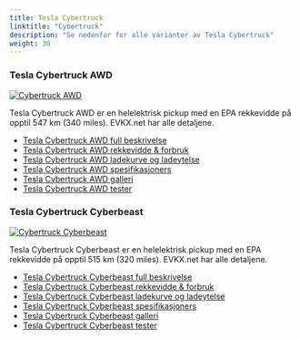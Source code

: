 ```yaml
---
title: Tesla Cybertruck
linktitle: "Cybertruck"
description: "Se nedenfor for alle varianter av Tesla Cybertruck"
weight: 30
---
```

### Tesla Cybertruck AWD

<a href="cybertruck_awd/"><img src="https://media.evkx.net/multimedia/models/tesla/cybertruck/cybertruck_awd/main_1_st.jpg" class="img-fluid" alt="Cybertruck AWD" ></a>

Tesla Cybertruck AWD er en helelektrisk pickup med en EPA rekkevidde på opptil 547 km (340 miles). EVKX.net har alle detaljene. 

- [Tesla Cybertruck AWD full beskrivelse](cybertruck_awd/)
- [Tesla Cybertruck AWD rekkevidde & forbruk](cybertruck_awd/rangeandconsumption/)
- [Tesla Cybertruck AWD ladekurve og ladeytelse](cybertruck_awd/chargingcurve/)
- [Tesla Cybertruck AWD spesifikasjoners](cybertruck_awd/specifications/)
- [Tesla Cybertruck AWD galleri](cybertruck_awd/gallery/)
- [Tesla Cybertruck AWD tester](cybertruck_awd/reviews/)

### Tesla Cybertruck Cyberbeast

<a href="cybertruck_cyberbeast/"><img src="https://media.evkx.net/multimedia/models/tesla/cybertruck/cybertruck_cyberbeast/main_1_st.jpg" class="img-fluid" alt="Cybertruck Cyberbeast" ></a>

Tesla Cybertruck Cyberbeast er en helelektrisk pickup med en EPA rekkevidde på opptil 515 km (320 miles). EVKX.net har alle detaljene. 

- [Tesla Cybertruck Cyberbeast full beskrivelse](cybertruck_cyberbeast/)
- [Tesla Cybertruck Cyberbeast rekkevidde & forbruk](cybertruck_cyberbeast/rangeandconsumption/)
- [Tesla Cybertruck Cyberbeast ladekurve og ladeytelse](cybertruck_cyberbeast/chargingcurve/)
- [Tesla Cybertruck Cyberbeast spesifikasjoners](cybertruck_cyberbeast/specifications/)
- [Tesla Cybertruck Cyberbeast galleri](cybertruck_cyberbeast/gallery/)
- [Tesla Cybertruck Cyberbeast tester](cybertruck_cyberbeast/reviews/)

